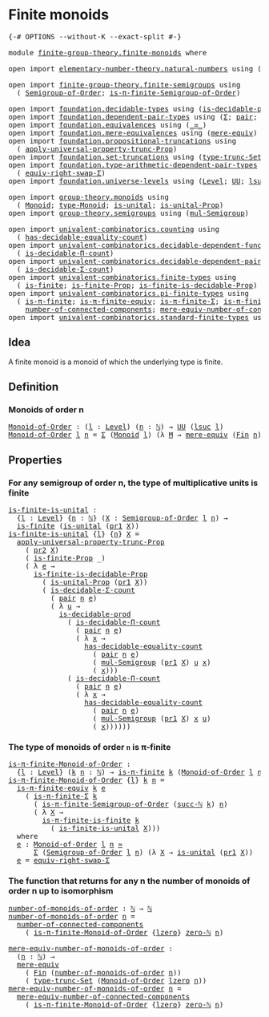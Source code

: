 # Finite monoids

<pre class="Agda"><a id="27" class="Symbol">{-#</a> <a id="31" class="Keyword">OPTIONS</a> <a id="39" class="Pragma">--without-K</a> <a id="51" class="Pragma">--exact-split</a> <a id="65" class="Symbol">#-}</a>

<a id="70" class="Keyword">module</a> <a id="77" href="finite-group-theory.finite-monoids.html" class="Module">finite-group-theory.finite-monoids</a> <a id="112" class="Keyword">where</a>

<a id="119" class="Keyword">open</a> <a id="124" class="Keyword">import</a> <a id="131" href="elementary-number-theory.natural-numbers.html" class="Module">elementary-number-theory.natural-numbers</a> <a id="172" class="Keyword">using</a> <a id="178" class="Symbol">(</a><a id="179" href="elementary-number-theory.natural-numbers.html#1444" class="Datatype">ℕ</a><a id="180" class="Symbol">;</a> <a id="182" href="elementary-number-theory.natural-numbers.html#1478" class="InductiveConstructor">succ-ℕ</a><a id="188" class="Symbol">;</a> <a id="190" href="elementary-number-theory.natural-numbers.html#1465" class="InductiveConstructor">zero-ℕ</a><a id="196" class="Symbol">)</a>

<a id="199" class="Keyword">open</a> <a id="204" class="Keyword">import</a> <a id="211" href="finite-group-theory.finite-semigroups.html" class="Module">finite-group-theory.finite-semigroups</a> <a id="249" class="Keyword">using</a>
  <a id="257" class="Symbol">(</a> <a id="259" href="finite-group-theory.finite-semigroups.html#2193" class="Function">Semigroup-of-Order</a><a id="277" class="Symbol">;</a> <a id="279" href="finite-group-theory.finite-semigroups.html#3274" class="Function">is-π-finite-Semigroup-of-Order</a><a id="309" class="Symbol">)</a>

<a id="312" class="Keyword">open</a> <a id="317" class="Keyword">import</a> <a id="324" href="foundation.decidable-types.html" class="Module">foundation.decidable-types</a> <a id="351" class="Keyword">using</a> <a id="357" class="Symbol">(</a><a id="358" href="foundation.decidable-types.html#3323" class="Function">is-decidable-prod</a><a id="375" class="Symbol">)</a>
<a id="377" class="Keyword">open</a> <a id="382" class="Keyword">import</a> <a id="389" href="foundation.dependent-pair-types.html" class="Module">foundation.dependent-pair-types</a> <a id="421" class="Keyword">using</a> <a id="427" class="Symbol">(</a><a id="428" href="foundation-core.dependent-pair-types.html#502" class="Record">Σ</a><a id="429" class="Symbol">;</a> <a id="431" href="foundation-core.dependent-pair-types.html#575" class="InductiveConstructor">pair</a><a id="435" class="Symbol">;</a> <a id="437" href="foundation-core.dependent-pair-types.html#592" class="Field">pr1</a><a id="440" class="Symbol">;</a> <a id="442" href="foundation-core.dependent-pair-types.html#604" class="Field">pr2</a><a id="445" class="Symbol">)</a>
<a id="447" class="Keyword">open</a> <a id="452" class="Keyword">import</a> <a id="459" href="foundation.equivalences.html" class="Module">foundation.equivalences</a> <a id="483" class="Keyword">using</a> <a id="489" class="Symbol">(</a><a id="490" href="foundation-core.equivalences.html#1607" class="Function Operator">_≃_</a><a id="493" class="Symbol">)</a>
<a id="495" class="Keyword">open</a> <a id="500" class="Keyword">import</a> <a id="507" href="foundation.mere-equivalences.html" class="Module">foundation.mere-equivalences</a> <a id="536" class="Keyword">using</a> <a id="542" class="Symbol">(</a><a id="543" href="foundation.mere-equivalences.html#1406" class="Function">mere-equiv</a><a id="553" class="Symbol">)</a>
<a id="555" class="Keyword">open</a> <a id="560" class="Keyword">import</a> <a id="567" href="foundation.propositional-truncations.html" class="Module">foundation.propositional-truncations</a> <a id="604" class="Keyword">using</a>
  <a id="612" class="Symbol">(</a> <a id="614" href="foundation.propositional-truncations.html#5581" class="Function">apply-universal-property-trunc-Prop</a><a id="649" class="Symbol">)</a>
<a id="651" class="Keyword">open</a> <a id="656" class="Keyword">import</a> <a id="663" href="foundation.set-truncations.html" class="Module">foundation.set-truncations</a> <a id="690" class="Keyword">using</a> <a id="696" class="Symbol">(</a><a id="697" href="foundation.set-truncations.html#3386" class="Postulate">type-trunc-Set</a><a id="711" class="Symbol">)</a>
<a id="713" class="Keyword">open</a> <a id="718" class="Keyword">import</a> <a id="725" href="foundation.type-arithmetic-dependent-pair-types.html" class="Module">foundation.type-arithmetic-dependent-pair-types</a> <a id="773" class="Keyword">using</a>
  <a id="781" class="Symbol">(</a> <a id="783" href="foundation-core.type-arithmetic-dependent-pair-types.html#11499" class="Function">equiv-right-swap-Σ</a><a id="801" class="Symbol">)</a>
<a id="803" class="Keyword">open</a> <a id="808" class="Keyword">import</a> <a id="815" href="foundation.universe-levels.html" class="Module">foundation.universe-levels</a> <a id="842" class="Keyword">using</a> <a id="848" class="Symbol">(</a><a id="849" href="Agda.Primitive.html#597" class="Postulate">Level</a><a id="854" class="Symbol">;</a> <a id="856" href="foundation-core.universe-levels.html#222" class="Primitive">UU</a><a id="858" class="Symbol">;</a> <a id="860" href="Agda.Primitive.html#780" class="Primitive">lsuc</a><a id="864" class="Symbol">;</a> <a id="866" href="Agda.Primitive.html#764" class="Primitive">lzero</a><a id="871" class="Symbol">)</a>

<a id="874" class="Keyword">open</a> <a id="879" class="Keyword">import</a> <a id="886" href="group-theory.monoids.html" class="Module">group-theory.monoids</a> <a id="907" class="Keyword">using</a>
  <a id="915" class="Symbol">(</a> <a id="917" href="group-theory.monoids.html#1054" class="Function">Monoid</a><a id="923" class="Symbol">;</a> <a id="925" href="group-theory.monoids.html#1219" class="Function">type-Monoid</a><a id="936" class="Symbol">;</a> <a id="938" href="group-theory.monoids.html#831" class="Function">is-unital</a><a id="947" class="Symbol">;</a> <a id="949" href="group-theory.monoids.html#3236" class="Function">is-unital-Prop</a><a id="963" class="Symbol">)</a>
<a id="965" class="Keyword">open</a> <a id="970" class="Keyword">import</a> <a id="977" href="group-theory.semigroups.html" class="Module">group-theory.semigroups</a> <a id="1001" class="Keyword">using</a> <a id="1007" class="Symbol">(</a><a id="1008" href="group-theory.semigroups.html#1215" class="Function">mul-Semigroup</a><a id="1021" class="Symbol">)</a>

<a id="1024" class="Keyword">open</a> <a id="1029" class="Keyword">import</a> <a id="1036" href="univalent-combinatorics.counting.html" class="Module">univalent-combinatorics.counting</a> <a id="1069" class="Keyword">using</a>
  <a id="1077" class="Symbol">(</a> <a id="1079" href="univalent-combinatorics.counting.html#6142" class="Function">has-decidable-equality-count</a><a id="1107" class="Symbol">)</a>
<a id="1109" class="Keyword">open</a> <a id="1114" class="Keyword">import</a> <a id="1121" href="univalent-combinatorics.decidable-dependent-function-types.html" class="Module">univalent-combinatorics.decidable-dependent-function-types</a> <a id="1180" class="Keyword">using</a>
  <a id="1188" class="Symbol">(</a> <a id="1190" href="univalent-combinatorics.decidable-dependent-function-types.html#1752" class="Function">is-decidable-Π-count</a><a id="1210" class="Symbol">)</a>
<a id="1212" class="Keyword">open</a> <a id="1217" class="Keyword">import</a> <a id="1224" href="univalent-combinatorics.decidable-dependent-pair-types.html" class="Module">univalent-combinatorics.decidable-dependent-pair-types</a> <a id="1279" class="Keyword">using</a>
  <a id="1287" class="Symbol">(</a> <a id="1289" href="univalent-combinatorics.decidable-dependent-pair-types.html#1952" class="Function">is-decidable-Σ-count</a><a id="1309" class="Symbol">)</a>
<a id="1311" class="Keyword">open</a> <a id="1316" class="Keyword">import</a> <a id="1323" href="univalent-combinatorics.finite-types.html" class="Module">univalent-combinatorics.finite-types</a> <a id="1360" class="Keyword">using</a>
  <a id="1368" class="Symbol">(</a> <a id="1370" href="univalent-combinatorics.finite-types.html#4064" class="Function">is-finite</a><a id="1379" class="Symbol">;</a> <a id="1381" href="univalent-combinatorics.finite-types.html#3973" class="Function">is-finite-Prop</a><a id="1395" class="Symbol">;</a> <a id="1397" href="univalent-combinatorics.finite-types.html#9101" class="Function">is-finite-is-decidable-Prop</a><a id="1424" class="Symbol">)</a>
<a id="1426" class="Keyword">open</a> <a id="1431" class="Keyword">import</a> <a id="1438" href="univalent-combinatorics.pi-finite-types.html" class="Module">univalent-combinatorics.pi-finite-types</a> <a id="1478" class="Keyword">using</a>
  <a id="1486" class="Symbol">(</a> <a id="1488" href="univalent-combinatorics.pi-finite-types.html#8748" class="Function">is-π-finite</a><a id="1499" class="Symbol">;</a> <a id="1501" href="univalent-combinatorics.pi-finite-types.html#10954" class="Function">is-π-finite-equiv</a><a id="1518" class="Symbol">;</a> <a id="1520" href="univalent-combinatorics.pi-finite-types.html#34816" class="Function">is-π-finite-Σ</a><a id="1533" class="Symbol">;</a> <a id="1535" href="univalent-combinatorics.pi-finite-types.html#14747" class="Function">is-π-finite-is-finite</a><a id="1556" class="Symbol">;</a>
    <a id="1562" href="univalent-combinatorics.pi-finite-types.html#8026" class="Function">number-of-connected-components</a><a id="1592" class="Symbol">;</a> <a id="1594" href="univalent-combinatorics.pi-finite-types.html#8191" class="Function">mere-equiv-number-of-connected-components</a><a id="1635" class="Symbol">)</a>
<a id="1637" class="Keyword">open</a> <a id="1642" class="Keyword">import</a> <a id="1649" href="univalent-combinatorics.standard-finite-types.html" class="Module">univalent-combinatorics.standard-finite-types</a> <a id="1695" class="Keyword">using</a> <a id="1701" class="Symbol">(</a><a id="1702" href="univalent-combinatorics.standard-finite-types.html#2149" class="Function">Fin</a><a id="1705" class="Symbol">)</a>
</pre>
## Idea

A finite monoid is a monoid of which the underlying type is finite.

## Definition

### Monoids of order n

<pre class="Agda"><a id="Monoid-of-Order"></a><a id="1837" href="finite-group-theory.finite-monoids.html#1837" class="Function">Monoid-of-Order</a> <a id="1853" class="Symbol">:</a> <a id="1855" class="Symbol">(</a><a id="1856" href="finite-group-theory.finite-monoids.html#1856" class="Bound">l</a> <a id="1858" class="Symbol">:</a> <a id="1860" href="Agda.Primitive.html#597" class="Postulate">Level</a><a id="1865" class="Symbol">)</a> <a id="1867" class="Symbol">(</a><a id="1868" href="finite-group-theory.finite-monoids.html#1868" class="Bound">n</a> <a id="1870" class="Symbol">:</a> <a id="1872" href="elementary-number-theory.natural-numbers.html#1444" class="Datatype">ℕ</a><a id="1873" class="Symbol">)</a> <a id="1875" class="Symbol">→</a> <a id="1877" href="foundation-core.universe-levels.html#222" class="Primitive">UU</a> <a id="1880" class="Symbol">(</a><a id="1881" href="Agda.Primitive.html#780" class="Primitive">lsuc</a> <a id="1886" href="finite-group-theory.finite-monoids.html#1856" class="Bound">l</a><a id="1887" class="Symbol">)</a>
<a id="1889" href="finite-group-theory.finite-monoids.html#1837" class="Function">Monoid-of-Order</a> <a id="1905" href="finite-group-theory.finite-monoids.html#1905" class="Bound">l</a> <a id="1907" href="finite-group-theory.finite-monoids.html#1907" class="Bound">n</a> <a id="1909" class="Symbol">=</a> <a id="1911" href="foundation-core.dependent-pair-types.html#502" class="Record">Σ</a> <a id="1913" class="Symbol">(</a><a id="1914" href="group-theory.monoids.html#1054" class="Function">Monoid</a> <a id="1921" href="finite-group-theory.finite-monoids.html#1905" class="Bound">l</a><a id="1922" class="Symbol">)</a> <a id="1924" class="Symbol">(λ</a> <a id="1927" href="finite-group-theory.finite-monoids.html#1927" class="Bound">M</a> <a id="1929" class="Symbol">→</a> <a id="1931" href="foundation.mere-equivalences.html#1406" class="Function">mere-equiv</a> <a id="1942" class="Symbol">(</a><a id="1943" href="univalent-combinatorics.standard-finite-types.html#2149" class="Function">Fin</a> <a id="1947" href="finite-group-theory.finite-monoids.html#1907" class="Bound">n</a><a id="1948" class="Symbol">)</a> <a id="1950" class="Symbol">(</a><a id="1951" href="group-theory.monoids.html#1219" class="Function">type-Monoid</a> <a id="1963" href="finite-group-theory.finite-monoids.html#1927" class="Bound">M</a><a id="1964" class="Symbol">))</a>
</pre>
## Properties

### For any semigroup of order n, the type of multiplicative units is finite

<pre class="Agda"><a id="is-finite-is-unital"></a><a id="2073" href="finite-group-theory.finite-monoids.html#2073" class="Function">is-finite-is-unital</a> <a id="2093" class="Symbol">:</a>
  <a id="2097" class="Symbol">{</a><a id="2098" href="finite-group-theory.finite-monoids.html#2098" class="Bound">l</a> <a id="2100" class="Symbol">:</a> <a id="2102" href="Agda.Primitive.html#597" class="Postulate">Level</a><a id="2107" class="Symbol">}</a> <a id="2109" class="Symbol">{</a><a id="2110" href="finite-group-theory.finite-monoids.html#2110" class="Bound">n</a> <a id="2112" class="Symbol">:</a> <a id="2114" href="elementary-number-theory.natural-numbers.html#1444" class="Datatype">ℕ</a><a id="2115" class="Symbol">}</a> <a id="2117" class="Symbol">(</a><a id="2118" href="finite-group-theory.finite-monoids.html#2118" class="Bound">X</a> <a id="2120" class="Symbol">:</a> <a id="2122" href="finite-group-theory.finite-semigroups.html#2193" class="Function">Semigroup-of-Order</a> <a id="2141" href="finite-group-theory.finite-monoids.html#2098" class="Bound">l</a> <a id="2143" href="finite-group-theory.finite-monoids.html#2110" class="Bound">n</a><a id="2144" class="Symbol">)</a> <a id="2146" class="Symbol">→</a>
  <a id="2150" href="univalent-combinatorics.finite-types.html#4064" class="Function">is-finite</a> <a id="2160" class="Symbol">(</a><a id="2161" href="group-theory.monoids.html#831" class="Function">is-unital</a> <a id="2171" class="Symbol">(</a><a id="2172" href="foundation-core.dependent-pair-types.html#592" class="Field">pr1</a> <a id="2176" href="finite-group-theory.finite-monoids.html#2118" class="Bound">X</a><a id="2177" class="Symbol">))</a>
<a id="2180" href="finite-group-theory.finite-monoids.html#2073" class="Function">is-finite-is-unital</a> <a id="2200" class="Symbol">{</a><a id="2201" href="finite-group-theory.finite-monoids.html#2201" class="Bound">l</a><a id="2202" class="Symbol">}</a> <a id="2204" class="Symbol">{</a><a id="2205" href="finite-group-theory.finite-monoids.html#2205" class="Bound">n</a><a id="2206" class="Symbol">}</a> <a id="2208" href="finite-group-theory.finite-monoids.html#2208" class="Bound">X</a> <a id="2210" class="Symbol">=</a>
  <a id="2214" href="foundation.propositional-truncations.html#5581" class="Function">apply-universal-property-trunc-Prop</a>
    <a id="2254" class="Symbol">(</a> <a id="2256" href="foundation-core.dependent-pair-types.html#604" class="Field">pr2</a> <a id="2260" href="finite-group-theory.finite-monoids.html#2208" class="Bound">X</a><a id="2261" class="Symbol">)</a>
    <a id="2267" class="Symbol">(</a> <a id="2269" href="univalent-combinatorics.finite-types.html#3973" class="Function">is-finite-Prop</a> <a id="2284" class="Symbol">_)</a>
    <a id="2291" class="Symbol">(</a> <a id="2293" class="Symbol">λ</a> <a id="2295" href="finite-group-theory.finite-monoids.html#2295" class="Bound">e</a> <a id="2297" class="Symbol">→</a>
      <a id="2305" href="univalent-combinatorics.finite-types.html#9101" class="Function">is-finite-is-decidable-Prop</a>
        <a id="2341" class="Symbol">(</a> <a id="2343" href="group-theory.monoids.html#3236" class="Function">is-unital-Prop</a> <a id="2358" class="Symbol">(</a><a id="2359" href="foundation-core.dependent-pair-types.html#592" class="Field">pr1</a> <a id="2363" href="finite-group-theory.finite-monoids.html#2208" class="Bound">X</a><a id="2364" class="Symbol">))</a>
        <a id="2375" class="Symbol">(</a> <a id="2377" href="univalent-combinatorics.decidable-dependent-pair-types.html#1952" class="Function">is-decidable-Σ-count</a>
          <a id="2408" class="Symbol">(</a> <a id="2410" href="foundation-core.dependent-pair-types.html#575" class="InductiveConstructor">pair</a> <a id="2415" href="finite-group-theory.finite-monoids.html#2205" class="Bound">n</a> <a id="2417" href="finite-group-theory.finite-monoids.html#2295" class="Bound">e</a><a id="2418" class="Symbol">)</a>
          <a id="2430" class="Symbol">(</a> <a id="2432" class="Symbol">λ</a> <a id="2434" href="finite-group-theory.finite-monoids.html#2434" class="Bound">u</a> <a id="2436" class="Symbol">→</a>
            <a id="2450" href="foundation.decidable-types.html#3323" class="Function">is-decidable-prod</a>
              <a id="2482" class="Symbol">(</a> <a id="2484" href="univalent-combinatorics.decidable-dependent-function-types.html#1752" class="Function">is-decidable-Π-count</a>
                <a id="2521" class="Symbol">(</a> <a id="2523" href="foundation-core.dependent-pair-types.html#575" class="InductiveConstructor">pair</a> <a id="2528" href="finite-group-theory.finite-monoids.html#2205" class="Bound">n</a> <a id="2530" href="finite-group-theory.finite-monoids.html#2295" class="Bound">e</a><a id="2531" class="Symbol">)</a>
                <a id="2549" class="Symbol">(</a> <a id="2551" class="Symbol">λ</a> <a id="2553" href="finite-group-theory.finite-monoids.html#2553" class="Bound">x</a> <a id="2555" class="Symbol">→</a>
                  <a id="2575" href="univalent-combinatorics.counting.html#6142" class="Function">has-decidable-equality-count</a>
                    <a id="2624" class="Symbol">(</a> <a id="2626" href="foundation-core.dependent-pair-types.html#575" class="InductiveConstructor">pair</a> <a id="2631" href="finite-group-theory.finite-monoids.html#2205" class="Bound">n</a> <a id="2633" href="finite-group-theory.finite-monoids.html#2295" class="Bound">e</a><a id="2634" class="Symbol">)</a>
                    <a id="2656" class="Symbol">(</a> <a id="2658" href="group-theory.semigroups.html#1215" class="Function">mul-Semigroup</a> <a id="2672" class="Symbol">(</a><a id="2673" href="foundation-core.dependent-pair-types.html#592" class="Field">pr1</a> <a id="2677" href="finite-group-theory.finite-monoids.html#2208" class="Bound">X</a><a id="2678" class="Symbol">)</a> <a id="2680" href="finite-group-theory.finite-monoids.html#2434" class="Bound">u</a> <a id="2682" href="finite-group-theory.finite-monoids.html#2553" class="Bound">x</a><a id="2683" class="Symbol">)</a>
                    <a id="2705" class="Symbol">(</a> <a id="2707" href="finite-group-theory.finite-monoids.html#2553" class="Bound">x</a><a id="2708" class="Symbol">)))</a>
              <a id="2726" class="Symbol">(</a> <a id="2728" href="univalent-combinatorics.decidable-dependent-function-types.html#1752" class="Function">is-decidable-Π-count</a>
                <a id="2765" class="Symbol">(</a> <a id="2767" href="foundation-core.dependent-pair-types.html#575" class="InductiveConstructor">pair</a> <a id="2772" href="finite-group-theory.finite-monoids.html#2205" class="Bound">n</a> <a id="2774" href="finite-group-theory.finite-monoids.html#2295" class="Bound">e</a><a id="2775" class="Symbol">)</a>
                <a id="2793" class="Symbol">(</a> <a id="2795" class="Symbol">λ</a> <a id="2797" href="finite-group-theory.finite-monoids.html#2797" class="Bound">x</a> <a id="2799" class="Symbol">→</a>
                  <a id="2819" href="univalent-combinatorics.counting.html#6142" class="Function">has-decidable-equality-count</a>
                    <a id="2868" class="Symbol">(</a> <a id="2870" href="foundation-core.dependent-pair-types.html#575" class="InductiveConstructor">pair</a> <a id="2875" href="finite-group-theory.finite-monoids.html#2205" class="Bound">n</a> <a id="2877" href="finite-group-theory.finite-monoids.html#2295" class="Bound">e</a><a id="2878" class="Symbol">)</a>
                    <a id="2900" class="Symbol">(</a> <a id="2902" href="group-theory.semigroups.html#1215" class="Function">mul-Semigroup</a> <a id="2916" class="Symbol">(</a><a id="2917" href="foundation-core.dependent-pair-types.html#592" class="Field">pr1</a> <a id="2921" href="finite-group-theory.finite-monoids.html#2208" class="Bound">X</a><a id="2922" class="Symbol">)</a> <a id="2924" href="finite-group-theory.finite-monoids.html#2797" class="Bound">x</a> <a id="2926" href="finite-group-theory.finite-monoids.html#2434" class="Bound">u</a><a id="2927" class="Symbol">)</a>
                    <a id="2949" class="Symbol">(</a> <a id="2951" href="finite-group-theory.finite-monoids.html#2797" class="Bound">x</a><a id="2952" class="Symbol">))))))</a>
</pre>
### The type of monoids of order `n` is π-finite

<pre class="Agda"><a id="is-π-finite-Monoid-of-Order"></a><a id="3022" href="finite-group-theory.finite-monoids.html#3022" class="Function">is-π-finite-Monoid-of-Order</a> <a id="3050" class="Symbol">:</a>
  <a id="3054" class="Symbol">{</a><a id="3055" href="finite-group-theory.finite-monoids.html#3055" class="Bound">l</a> <a id="3057" class="Symbol">:</a> <a id="3059" href="Agda.Primitive.html#597" class="Postulate">Level</a><a id="3064" class="Symbol">}</a> <a id="3066" class="Symbol">(</a><a id="3067" href="finite-group-theory.finite-monoids.html#3067" class="Bound">k</a> <a id="3069" href="finite-group-theory.finite-monoids.html#3069" class="Bound">n</a> <a id="3071" class="Symbol">:</a> <a id="3073" href="elementary-number-theory.natural-numbers.html#1444" class="Datatype">ℕ</a><a id="3074" class="Symbol">)</a> <a id="3076" class="Symbol">→</a> <a id="3078" href="univalent-combinatorics.pi-finite-types.html#8748" class="Function">is-π-finite</a> <a id="3090" href="finite-group-theory.finite-monoids.html#3067" class="Bound">k</a> <a id="3092" class="Symbol">(</a><a id="3093" href="finite-group-theory.finite-monoids.html#1837" class="Function">Monoid-of-Order</a> <a id="3109" href="finite-group-theory.finite-monoids.html#3055" class="Bound">l</a> <a id="3111" href="finite-group-theory.finite-monoids.html#3069" class="Bound">n</a><a id="3112" class="Symbol">)</a>
<a id="3114" href="finite-group-theory.finite-monoids.html#3022" class="Function">is-π-finite-Monoid-of-Order</a> <a id="3142" class="Symbol">{</a><a id="3143" href="finite-group-theory.finite-monoids.html#3143" class="Bound">l</a><a id="3144" class="Symbol">}</a> <a id="3146" href="finite-group-theory.finite-monoids.html#3146" class="Bound">k</a> <a id="3148" href="finite-group-theory.finite-monoids.html#3148" class="Bound">n</a> <a id="3150" class="Symbol">=</a>
  <a id="3154" href="univalent-combinatorics.pi-finite-types.html#10954" class="Function">is-π-finite-equiv</a> <a id="3172" href="finite-group-theory.finite-monoids.html#3146" class="Bound">k</a> <a id="3174" href="finite-group-theory.finite-monoids.html#3344" class="Function">e</a>
    <a id="3180" class="Symbol">(</a> <a id="3182" href="univalent-combinatorics.pi-finite-types.html#34816" class="Function">is-π-finite-Σ</a> <a id="3196" href="finite-group-theory.finite-monoids.html#3146" class="Bound">k</a>
      <a id="3204" class="Symbol">(</a> <a id="3206" href="finite-group-theory.finite-semigroups.html#3274" class="Function">is-π-finite-Semigroup-of-Order</a> <a id="3237" class="Symbol">(</a><a id="3238" href="elementary-number-theory.natural-numbers.html#1478" class="InductiveConstructor">succ-ℕ</a> <a id="3245" href="finite-group-theory.finite-monoids.html#3146" class="Bound">k</a><a id="3246" class="Symbol">)</a> <a id="3248" href="finite-group-theory.finite-monoids.html#3148" class="Bound">n</a><a id="3249" class="Symbol">)</a>
      <a id="3257" class="Symbol">(</a> <a id="3259" class="Symbol">λ</a> <a id="3261" href="finite-group-theory.finite-monoids.html#3261" class="Bound">X</a> <a id="3263" class="Symbol">→</a>
        <a id="3273" href="univalent-combinatorics.pi-finite-types.html#14747" class="Function">is-π-finite-is-finite</a> <a id="3295" href="finite-group-theory.finite-monoids.html#3146" class="Bound">k</a>
          <a id="3307" class="Symbol">(</a> <a id="3309" href="finite-group-theory.finite-monoids.html#2073" class="Function">is-finite-is-unital</a> <a id="3329" href="finite-group-theory.finite-monoids.html#3261" class="Bound">X</a><a id="3330" class="Symbol">)))</a>
  <a id="3336" class="Keyword">where</a>
  <a id="3344" href="finite-group-theory.finite-monoids.html#3344" class="Function">e</a> <a id="3346" class="Symbol">:</a> <a id="3348" href="finite-group-theory.finite-monoids.html#1837" class="Function">Monoid-of-Order</a> <a id="3364" href="finite-group-theory.finite-monoids.html#3143" class="Bound">l</a> <a id="3366" href="finite-group-theory.finite-monoids.html#3148" class="Bound">n</a> <a id="3368" href="foundation-core.equivalences.html#1607" class="Function Operator">≃</a>
      <a id="3376" href="foundation-core.dependent-pair-types.html#502" class="Record">Σ</a> <a id="3378" class="Symbol">(</a><a id="3379" href="finite-group-theory.finite-semigroups.html#2193" class="Function">Semigroup-of-Order</a> <a id="3398" href="finite-group-theory.finite-monoids.html#3143" class="Bound">l</a> <a id="3400" href="finite-group-theory.finite-monoids.html#3148" class="Bound">n</a><a id="3401" class="Symbol">)</a> <a id="3403" class="Symbol">(λ</a> <a id="3406" href="finite-group-theory.finite-monoids.html#3406" class="Bound">X</a> <a id="3408" class="Symbol">→</a> <a id="3410" href="group-theory.monoids.html#831" class="Function">is-unital</a> <a id="3420" class="Symbol">(</a><a id="3421" href="foundation-core.dependent-pair-types.html#592" class="Field">pr1</a> <a id="3425" href="finite-group-theory.finite-monoids.html#3406" class="Bound">X</a><a id="3426" class="Symbol">))</a>
  <a id="3431" href="finite-group-theory.finite-monoids.html#3344" class="Function">e</a> <a id="3433" class="Symbol">=</a> <a id="3435" href="foundation-core.type-arithmetic-dependent-pair-types.html#11499" class="Function">equiv-right-swap-Σ</a>
</pre>
### The function that returns for any n the number of monoids of order n up to isomorphism

<pre class="Agda"><a id="number-of-monoids-of-order"></a><a id="3559" href="finite-group-theory.finite-monoids.html#3559" class="Function">number-of-monoids-of-order</a> <a id="3586" class="Symbol">:</a> <a id="3588" href="elementary-number-theory.natural-numbers.html#1444" class="Datatype">ℕ</a> <a id="3590" class="Symbol">→</a> <a id="3592" href="elementary-number-theory.natural-numbers.html#1444" class="Datatype">ℕ</a>
<a id="3594" href="finite-group-theory.finite-monoids.html#3559" class="Function">number-of-monoids-of-order</a> <a id="3621" href="finite-group-theory.finite-monoids.html#3621" class="Bound">n</a> <a id="3623" class="Symbol">=</a>
  <a id="3627" href="univalent-combinatorics.pi-finite-types.html#8026" class="Function">number-of-connected-components</a>
    <a id="3662" class="Symbol">(</a> <a id="3664" href="finite-group-theory.finite-monoids.html#3022" class="Function">is-π-finite-Monoid-of-Order</a> <a id="3692" class="Symbol">{</a><a id="3693" href="Agda.Primitive.html#764" class="Primitive">lzero</a><a id="3698" class="Symbol">}</a> <a id="3700" href="elementary-number-theory.natural-numbers.html#1465" class="InductiveConstructor">zero-ℕ</a> <a id="3707" href="finite-group-theory.finite-monoids.html#3621" class="Bound">n</a><a id="3708" class="Symbol">)</a>

<a id="mere-equiv-number-of-monoids-of-order"></a><a id="3711" href="finite-group-theory.finite-monoids.html#3711" class="Function">mere-equiv-number-of-monoids-of-order</a> <a id="3749" class="Symbol">:</a>
  <a id="3753" class="Symbol">(</a><a id="3754" href="finite-group-theory.finite-monoids.html#3754" class="Bound">n</a> <a id="3756" class="Symbol">:</a> <a id="3758" href="elementary-number-theory.natural-numbers.html#1444" class="Datatype">ℕ</a><a id="3759" class="Symbol">)</a> <a id="3761" class="Symbol">→</a>
  <a id="3765" href="foundation.mere-equivalences.html#1406" class="Function">mere-equiv</a>
    <a id="3780" class="Symbol">(</a> <a id="3782" href="univalent-combinatorics.standard-finite-types.html#2149" class="Function">Fin</a> <a id="3786" class="Symbol">(</a><a id="3787" href="finite-group-theory.finite-monoids.html#3559" class="Function">number-of-monoids-of-order</a> <a id="3814" href="finite-group-theory.finite-monoids.html#3754" class="Bound">n</a><a id="3815" class="Symbol">))</a>
    <a id="3822" class="Symbol">(</a> <a id="3824" href="foundation.set-truncations.html#3386" class="Postulate">type-trunc-Set</a> <a id="3839" class="Symbol">(</a><a id="3840" href="finite-group-theory.finite-monoids.html#1837" class="Function">Monoid-of-Order</a> <a id="3856" href="Agda.Primitive.html#764" class="Primitive">lzero</a> <a id="3862" href="finite-group-theory.finite-monoids.html#3754" class="Bound">n</a><a id="3863" class="Symbol">))</a>
<a id="3866" href="finite-group-theory.finite-monoids.html#3711" class="Function">mere-equiv-number-of-monoids-of-order</a> <a id="3904" href="finite-group-theory.finite-monoids.html#3904" class="Bound">n</a> <a id="3906" class="Symbol">=</a>
  <a id="3910" href="univalent-combinatorics.pi-finite-types.html#8191" class="Function">mere-equiv-number-of-connected-components</a>
    <a id="3956" class="Symbol">(</a> <a id="3958" href="finite-group-theory.finite-monoids.html#3022" class="Function">is-π-finite-Monoid-of-Order</a> <a id="3986" class="Symbol">{</a><a id="3987" href="Agda.Primitive.html#764" class="Primitive">lzero</a><a id="3992" class="Symbol">}</a> <a id="3994" href="elementary-number-theory.natural-numbers.html#1465" class="InductiveConstructor">zero-ℕ</a> <a id="4001" href="finite-group-theory.finite-monoids.html#3904" class="Bound">n</a><a id="4002" class="Symbol">)</a>
</pre>